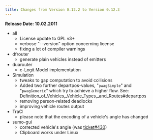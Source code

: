 ```yaml
---
title: Changes from Version 0.12.2 to Version 0.12.3
---
```


**Release Date: 10.02.2011**

- all
  - License update to GPL v3+
  - verbose "--version" option concerning license
  - fixing a lot of compiler warnings
- dfrouter
  - generate plain vehicles instead of emitters
- duarouter
  - c-Logit Model implementation
- Simulation
  - tweaks to gap computation to avoid collisions
  - Added two further departpos-values, "`pwagSimple`" and "`pwagGeneric`" which try to achieve a higher flow. See:
    [Definition_of_Vehicles,_Vehicle_Types,_and_Routes\#departpos](../Definition_of_Vehicles,_Vehicle_Types,_and_Routes.md#departpos)
  - removing person-related deadlocks
  - improving vehicle routes output
- TraCI
  - please note that the encoding of a vehicle's angle has changed
- sumo-gui
  - corrected vehicle's angle (was
    [ticket\#430](https://sourceforge.net/apps/trac/sumo/ticket/430))
  - Clipboard works under Linux